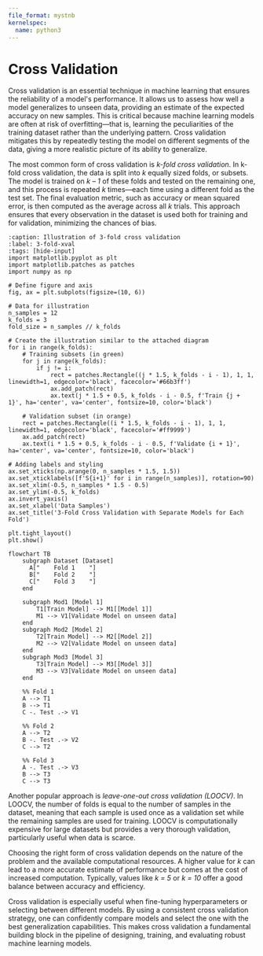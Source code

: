 ```yaml
---
file_format: mystnb
kernelspec:
  name: python3
---
```


# Cross Validation

Cross validation is an essential technique in machine learning that ensures the reliability of a model's performance. It allows us to assess how well a model generalizes to unseen data, providing an estimate of the expected accuracy on new samples. This is critical because machine learning models are often at risk of overfitting—that is, learning the peculiarities of the training dataset rather than the underlying pattern. Cross validation mitigates this by repeatedly testing the model on different segments of the data, giving a more realistic picture of its ability to generalize.

The most common form of cross validation is *k-fold cross validation*. In k-fold cross validation, the data is split into *k* equally sized folds, or subsets. The model is trained on *k – 1* of these folds and tested on the remaining one, and this process is repeated *k* times—each time using a different fold as the test set. The final evaluation metric, such as accuracy or mean squared error, is then computed as the average across all *k* trials. This approach ensures that every observation in the dataset is used both for training and for validation, minimizing the chances of bias.

```{code-cell} python
:caption: Illustration of 3-fold cross validation
:label: 3-fold-xval
:tags: [hide-input]
import matplotlib.pyplot as plt
import matplotlib.patches as patches
import numpy as np

# Define figure and axis
fig, ax = plt.subplots(figsize=(10, 6))

# Data for illustration
n_samples = 12
k_folds = 3
fold_size = n_samples // k_folds

# Create the illustration similar to the attached diagram
for i in range(k_folds):
    # Training subsets (in green)
    for j in range(k_folds):
        if j != i:
            rect = patches.Rectangle((j * 1.5, k_folds - i - 1), 1, 1, linewidth=1, edgecolor='black', facecolor='#66b3ff')
            ax.add_patch(rect)
            ax.text(j * 1.5 + 0.5, k_folds - i - 0.5, f'Train {j + 1}', ha='center', va='center', fontsize=10, color='black')
    
    # Validation subset (in orange)
    rect = patches.Rectangle((i * 1.5, k_folds - i - 1), 1, 1, linewidth=1, edgecolor='black', facecolor='#ff9999')
    ax.add_patch(rect)
    ax.text(i * 1.5 + 0.5, k_folds - i - 0.5, f'Validate {i + 1}', ha='center', va='center', fontsize=10, color='black')

# Adding labels and styling
ax.set_xticks(np.arange(0, n_samples * 1.5, 1.5))
ax.set_xticklabels([f'S{i+1}' for i in range(n_samples)], rotation=90)
ax.set_xlim(-0.5, n_samples * 1.5 - 0.5)
ax.set_ylim(-0.5, k_folds)
ax.invert_yaxis()
ax.set_xlabel('Data Samples')
ax.set_title('3-Fold Cross Validation with Separate Models for Each Fold')

plt.tight_layout()
plt.show()
```

```{mermaid}
flowchart TB
    subgraph Dataset [Dataset]
      A["    Fold 1    "]
      B["    Fold 2    "]
      C["    Fold 3    "]
    end

    subgraph Mod1 [Model 1]
        T1[Train Model] --> M1[[Model 1]]
        M1 --> V1[Validate Model on unseen data]
    end
    subgraph Mod2 [Model 2]
        T2[Train Model] --> M2[[Model 2]]
        M2 --> V2[Validate Model on unseen data]
    end
    subgraph Mod3 [Model 3]
        T3[Train Model] --> M3[[Model 3]]
        M3 --> V3[Validate Model on unseen data]
    end

    %% Fold 1
    A --> T1
    B --> T1
    C -. Test .-> V1

    %% Fold 2
    A --> T2
    B -. Test .-> V2
    C --> T2

    %% Fold 3
    A -. Test .-> V3
    B --> T3
    C --> T3
```


Another popular approach is *leave-one-out cross validation (LOOCV)*. In LOOCV, the number of folds is equal to the number of samples in the dataset, meaning that each sample is used once as a validation set while the remaining samples are used for training. LOOCV is computationally expensive for large datasets but provides a very thorough validation, particularly useful when data is scarce.

Choosing the right form of cross validation depends on the nature of the problem and the available computational resources. A higher value for *k* can lead to a more accurate estimate of performance but comes at the cost of increased computation. Typically, values like *k = 5* or *k = 10* offer a good balance between accuracy and efficiency.

Cross validation is especially useful when fine-tuning hyperparameters or selecting between different models. By using a consistent cross validation strategy, one can confidently compare models and select the one with the best generalization capabilities. This makes cross validation a fundamental building block in the pipeline of designing, training, and evaluating robust machine learning models.